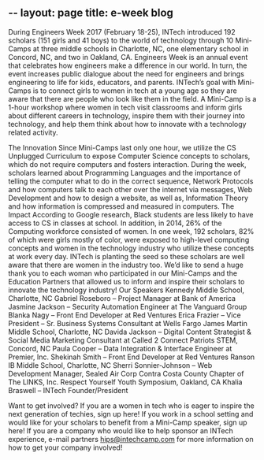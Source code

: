 --
layout: page
title: e-week blog
--


During Engineers Week 2017 (February 18-25), INTech introduced 192 scholars (151 girls and 41 boys) to the world of technology through 10 Mini-Camps at three middle schools in Charlotte, NC, one elementary school in Concord, NC, and two in Oakland, CA.
Engineers Week is an annual event that celebrates how engineers make a difference in our world. In turn, the event increases public dialogue about the need for engineers and brings engineering to life for kids, educators, and parents. INTech’s goal with Mini-Camps is to connect girls to women in tech at a young age so they are aware that there are people who look like them in the field.
A Mini-Camp is a 1-hour workshop where women in tech visit classrooms and inform girls about different careers in technology, inspire them with their journey into technology, and help them think about how to innovate with a technology related activity.

The Innovation
Since Mini-Camps last only one hour, we utilize the CS Unplugged Curriculum to expose Computer Science concepts to scholars, which do not require computers and fosters interaction. During the week, scholars learned about Programming Languages and the importance of telling the computer what to do in the correct sequence, Network Protocols and how computers talk to each other over the internet via messages, Web Development and how to design a website, as well as, Information Theory and how information is compressed and measured in computers.
The Impact
According to Google research, Black students are less likely to have access to CS in classes at school. In addition, in 2014, 26% of the Computing workforce consisted of women. In one week, 192 scholars, 82% of which were girls mostly of color, were exposed to high-level computing concepts and women in the technology industry who utilize these concepts at work every day. INTech is planting the seed so these scholars are well aware that there are women in the industry too.
We’d like to send a huge thank you to each woman who participated in our Mini-Camps and the Education Partners that allowed us to inform and inspire their scholars to innovate the technology industry!
Our Speakers
Kennedy Middle School, Charlotte, NC
Gabriel Roseboro – Project Manager at Bank of America
Jasmine Jackson – Security Automation Engineer at The Vanguard Group
Blanka Nagy – Front End Developer at Red Ventures
Erica Frazier – Vice President – Sr. Business Systems Consultant at Wells Fargo
James Martin Middle School, Charlotte, NC
Davida Jackson – Digital Content Strategist & Social
Media Marketing Consultant at Called 2 Connect
Patriots STEM, Concord, NC
Paula Cooper – Data Integration & Interface Engineer at Premier, Inc.
Shekinah Smith – Front End Developer at Red Ventures
Ranson IB Middle School, Charlotte, NC
Sherri Sonnier-Johnson – Web Development Manager, Sealed Air Corp
Contra Costa County Chapter of The LINKS, Inc. Respect Yourself Youth Symposium, Oakland, CA
Khalia Braswell – INTech Founder/President
   
Want to get involved?
If you are a women in tech who is eager to inspire the next generation of techies, sign up here!
If you work in a school setting and would like for your scholars to benefit from a Mini-Camp speaker, sign up here!
If you are a company who would like to help sponsor an INTech experience, e-mail partners
hips@intechcamp.com for more information on how to get your company involved!